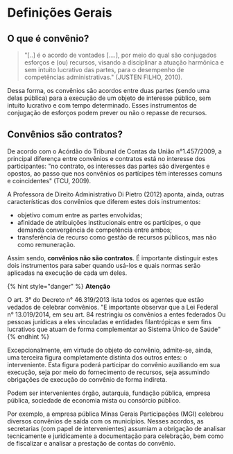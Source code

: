 # Definições Gerais

## O que é convênio?

> &#x20;"\[..] é o acordo de vontades \[….], por meio do qual são conjugados esforços e (ou) recursos, visando a disciplinar a atuação harmônica e sem intuito lucrativo das partes, para o desempenho de competências administrativas." (JUSTEN FILHO, 2010).

Dessa forma, os convênios são acordos entre duas partes (sendo uma delas pública) para a execução de um objeto de interesse público, sem intuito lucrativo e com tempo determinado. Esses instrumentos de conjugação de esforços podem prever ou não o repasse de recursos.&#x20;

## Convênios são contratos?&#x20;

De acordo com o Acórdão do Tribunal de Contas da União n°1.457/2009, a principal diferença entre convênios e contratos está no interesse dos participantes: "no contrato, os interesses das partes são divergentes e opostos, ao passo que nos convênios os partícipes têm interesses comuns e coincidentes" (TCU, 2009).&#x20;

A Professora de Direito Administrativo Di Pietro (2012) aponta, ainda, outras características dos convênios que diferem estes dois instrumentos:&#x20;

* objetivo comum entre as partes envolvidas;
* afinidade de atribuições institucionais entre os partícipes, o que demanda convergência de competência entre ambos;&#x20;
* transferência de recurso como gestão de recursos públicos, mas não como remuneração.&#x20;

Assim sendo, **convênios não são contratos**. É importante distinguir estes dois instrumentos para saber quando usá-los e quais normas serão aplicadas na execução de cada um deles.

{% hint style="danger" %}
**Atenção**

O art. 3° do Decreto n° 46.319/2013 lista todos os agentes que estão vedados de celebrar convênios. "E importante observar que a Lei Federal n° 13.019/2014, em seu art. 84 restringiu os convênios a entes federados Ou pessoas jurídicas a eles vinculadas e entidades filantrópicas e sem fins lucrativos que atuam de forma complementar ao Sistema Único de Saúde"&#x20;
{% endhint %}

Excepcionalmente, em virtude do objeto do convênio, admite-se, ainda, uma terceira figura completamente distinta dos outros entes: o interveniente. Esta figura poderá participar do convênio auxiliando em sua execução, seja por meio do fornecimento de recursos, seja assumindo obrigações de execução do convênio de forma indireta.

Podem ser intervenientes órgão, autarquia, fundação pública, empresa pública, sociedade de economia mista ou consórcio público.&#x20;

Por exemplo, a empresa pública Minas Gerais Participações (MGI) celebrou diversos convênios de saída com os municípios. Nesses acordos, as secretarias (com papel de intervenientes) assumiam a obrigação de analisar tecnicamente e juridicamente a documentação para celebração, bem como de fiscalizar e analisar a prestação de contas do convênio.&#x20;
